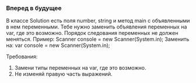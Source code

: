 
### Вперед в будущее

В классе Solution есть поля number, string и метод main с объявленными в нем переменными. Тебе нужно заменить объявления переменных
на var, где это возможно. Порядок следования переменных не должен меняться.
Пример:
Scanner console = new Scanner(System.in);
Заменить на:
var console = new Scanner(System.in);


Требования:
1.	Замени типы переменных на var, где это возможно.
2.	Не изменяй правую часть выражений.


